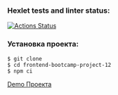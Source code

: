 ### Hexlet tests and linter status:
[![Actions Status](https://github.com/philheh/frontend-bootcamp-project-12/workflows/hexlet-check/badge.svg)](https://github.com/philheh/frontend-bootcamp-project-12/actions)

### Установка проекта:

```
$ git clone 
$ cd frontend-bootcamp-project-12
$ npm ci
```

[Demo Проекта](frontend-bootcamp-project-12-production-304e.up.railway.app)
